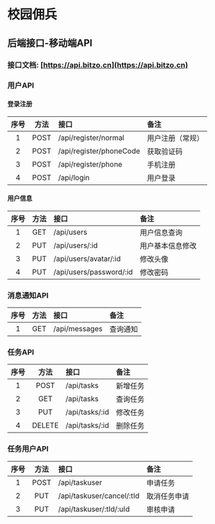# 校园佣兵

## 后端接口-移动端API

### 接口文档: [https://api.bitzo.cn](https://api.bitzo.cn)

### 用户API

#### 登录注册

| 序号 | 方法 | 接口 | 备注 |
|:-:|:--:|:--|:---|
| 1 | POST | /api/register/normal | 用户注册（常规） |
| 2 | POST | /api/register/phoneCode | 获取验证码 |
| 3 | POST | /api/register/phone | 手机注册 |
| 4 | POST | /api/login | 用户登录 |

#### 用户信息

| 序号 | 方法 | 接口 | 备注 |
|:-:|:--:|:--|:---|
| 1 | GET | /api/users | 用户信息查询 |
| 2 | PUT | /api/users/:id | 用户基本信息修改 |
| 3 | PUT | /api/users/avatar/:id | 修改头像 |
| 4 | PUT | /api/users/password/:id | 修改密码 |

### 消息通知API

| 序号 | 方法 | 接口 | 备注 |
|:-:|:--:|:--|:---|
| 1 | GET | /api/messages | 查询通知 |

### 任务API

| 序号 | 方法 | 接口 | 备注 |
|:-:|:--:|:--|:---|
| 1 | POST | /api/tasks | 新增任务 |
| 2 | GET | /api/tasks | 查询任务 |
| 3 | PUT | /api/tasks/:id | 修改任务 |
| 4 | DELETE | /api/tasks/:id | 删除任务 |

### 任务用户API

| 序号 | 方法 | 接口 | 备注 |
|:-:|:--:|:--|:---|
| 1 | POST | /api/taskuser | 申请任务 |
| 2 | PUT | /api/taskuser/cancel/:tId | 取消任务申请 |
| 3 | PUT | /api/taskuser/:tId/:uId | 审核申请 |
